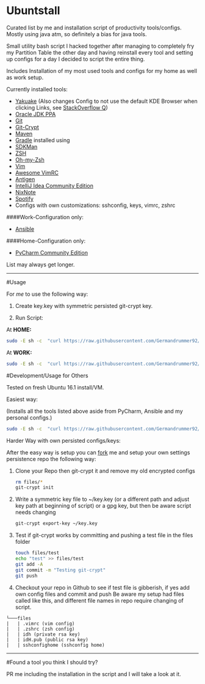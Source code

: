 # Ubuntstall

Curated list by me and installation script of productivity tools/configs. Mostly using java atm, so definitely a bias for java tools.

Small utility bash script I hacked together after managing to completely fry my Partition Table the other day and having 
reinstall every tool and setting up configs for a day I decided to script the entire thing.

Includes Installation of my most used tools and configs for my home as well as work setup.

Currently installed tools:

* [Yakuake](https://www.kde.org/applications/system/yakuake/) (Also changes Config to not use the default KDE Browser when 
clicking Links, see [StackOverflow Q](http://askubuntu.com/questions/62182/how-do-i-change-the-default-browser-that-konsole-opens-urls-with))
* [Oracle JDK PPA](https://launchpad.net/~webupd8team/+archive/ubuntu/java)
* [Git](https://git-scm.com/)
* [Git-Crypt](https://github.com/AGWA/git-crypt)
* [Maven](https://maven.apache.org/)
* [Gradle](https://gradle.org/) installed using
* [SDKMan](http://sdkman.io/)
* [ZSH](http://zsh.sourceforge.net/)
* [Oh-my-Zsh](https://github.com/robbyrussell/oh-my-zsh)
* [Vim](http://www.vim.org/)
* [Awesome VimRC](https://github.com/amix/vimrc)
* [Antigen](https://github.com/zsh-users/antigen)
* [IntelliJ Idea Community Edition](https://www.jetbrains.com/idea/)
* [NixNote](https://sourceforge.net/projects/nevernote/)
* [Spotify](https://www.spotify.com/de/)
* Configs with own customizations: sshconfig, keys, vimrc, zshrc

####Work-Configuration only:
* [Ansible](https://www.ansible.com/)

####Home-Configuration only:
* [PyCharm Community Edition](https://www.jetbrains.com/pycharm/)


List may always get longer.

---

#Usage

For _me_ to use the following way: 

1. Create key.key with symmetric persisted git-crypt key.

2. Run Script:
  
At __HOME:__
```bash
sudo -E sh -c  "curl https://raw.githubusercontent.com/Germandrummer92/ubuntustall/master/ubuntstall.sh | bash -s -- -ho"
```
At __WORK:__
```bash
sudo -E sh -c  "curl https://raw.githubusercontent.com/Germandrummer92/ubuntustall/master/ubuntstall.sh | bash -s -- -w"
```
#Development/Usage for Others

Tested on fresh Ubuntu 16.1 install/VM.

Easiest way:

(Installs all the tools listed above aside from PyCharm, Ansible and my personal configs.)

```bash
sudo -E sh -c  "curl https://raw.githubusercontent.com/Germandrummer92/ubuntustall/master/ubuntstall.sh | bash -s -- -o"
```

Harder Way with own persisted configs/keys:

After the easy way is setup you can [fork](https://help.github.com/articles/fork-a-repo/) me and setup your
own settings persistence repo the following way:

1. Clone your Repo then git-crypt it and remove my old encrypted configs

    ```bash
    rm files/*
    git-crypt init
    ```
    
2. Write a symmetric key file to ~/key.key (or a different path and adjust key path at beginning of script) or a gpg key, but then be aware script needs changing
    
    ```bash
    git-crypt export-key ~/key.key
    ```
    
3. Test if git-crypt works by committing and pushing a test file in the files folder

    ```bash
    touch files/test
    echo "test" >> files/test
    git add -A
    git commit -m "Testing git-crypt"
    git push 
    ```
    
4. Checkout your repo in Github to see if test file is gibberish, if yes add own config files and commit and push
   Be aware my setup had files called like this, and different file names in repo require changing of script.

   
```project
└───files
|   | .vimrc (vim config)
|   | .zshrc (zsh config)
|   | idh (private rsa key)
|   | idH.pub (public rsa key)
|   | sshconfighome (sshconfig home)
```

---

#Found a tool you think I should try?

PR me including the installation in the script and I will take a look at it.